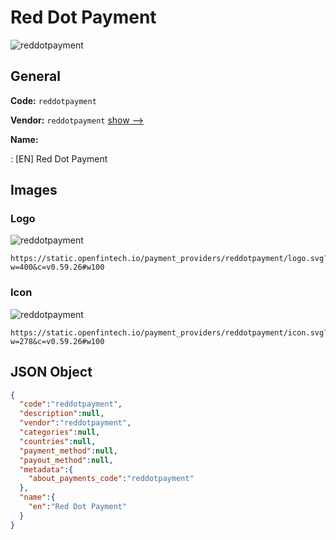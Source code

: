 
# Red Dot Payment 
![reddotpayment](https://static.openfintech.io/payment_providers/reddotpayment/logo.svg?w=400&c=v0.59.26#w100)  

## General 
 
**Code:** `reddotpayment` 
 
**Vendor:** `reddotpayment` [show -->](/vendors/reddotpayment/) 
 
**Name:** 
 
:	[EN] Red Dot Payment 
 

## Images 

### Logo 
 
![reddotpayment](https://static.openfintech.io/payment_providers/reddotpayment/logo.svg?w=400&c=v0.59.26#w100)  

```
https://static.openfintech.io/payment_providers/reddotpayment/logo.svg?w=400&c=v0.59.26#w100
```  

### Icon 
 
![reddotpayment](https://static.openfintech.io/payment_providers/reddotpayment/icon.svg?w=278&c=v0.59.26#w100)  

```
https://static.openfintech.io/payment_providers/reddotpayment/icon.svg?w=278&c=v0.59.26#w100
```  

## JSON Object 

```json
{
  "code":"reddotpayment",
  "description":null,
  "vendor":"reddotpayment",
  "categories":null,
  "countries":null,
  "payment_method":null,
  "payout_method":null,
  "metadata":{
    "about_payments_code":"reddotpayment"
  },
  "name":{
    "en":"Red Dot Payment"
  }
}
```  
